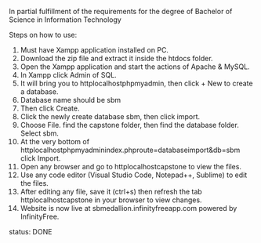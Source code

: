 In partial fulfillment of the requirements for the degree of Bachelor of Science in Information Technology

Steps on how to use:
1. Must have Xampp application installed on PC.
2. Download the zip file and extract it inside the htdocs folder.
3. Open the Xampp application and start the actions of Apache & MySQL.
4. In Xampp click Admin of SQL.
5. It will bring you to httplocalhostphpmyadmin, then click + New to create a database.
6. Database name should be sbm
7. Then click Create.
8. Click the newly create database sbm, then click import.
9. Choose File. find the capstone folder, then find the database folder. Select sbm.
10. At the very bottom of httplocalhostphpmyadminindex.phproute=databaseimport&db=sbm click Import.
11. Open any browser and go to httplocalhostcapstone to view the files.
12. Use any code editor (Visual Studio Code, Notepad++, Sublime) to edit the files.
13. After editing any file, save it (ctrl+s) then refresh the tab httplocalhostcapstone in your browser to view changes.
14. Website is now live at sbmedallion.infinityfreeapp.com powered by InfinityFree.

status: DONE
